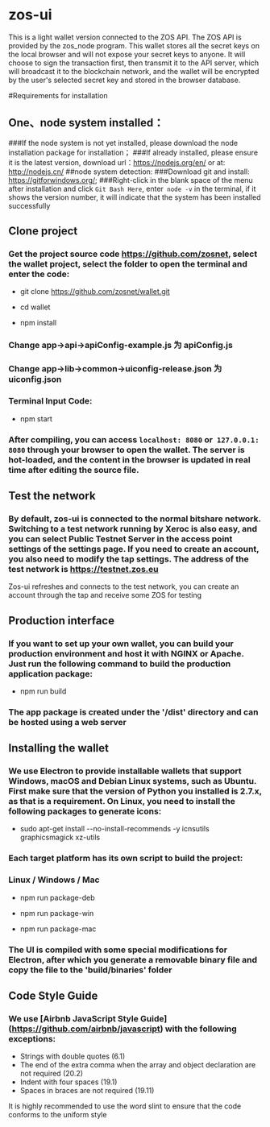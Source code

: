 zos-ui
========

This is a light wallet version connected to the ZOS API. The ZOS API is provided by the zos_node program. This wallet stores all the secret keys on the local browser and will not expose your secret keys to anyone.
It will choose to sign the transaction first, then transmit it to the API server, which will broadcast it to the blockchain network, and the wallet will be encrypted by the user's selected secret key and stored in the browser database.

#Requirements for installation
## One、node system installed：
###If the node system is not yet installed, please download the node installation package for installation；
###If already installed, please ensure it is the latest version, download url：https://nodejs.org/en/ or at: http://nodejs.cn/
##node system detection: 
###Download git and install: https://gitforwindows.org/; 
###Right-click in the blank space of the menu after installation and click `Git Bash Here`, enter` node -v` in the terminal, if it shows the version number, it will indicate that the system has been installed successfully

## Clone project
### Get the project source code https://github.com/zosnet, select the wallet project, select the folder to open the terminal and enter the code:

- git clone https://github.com/zosnet/wallet.git 

- cd wallet

- npm install

### Change app⁩->⁨api⁩->apiConfig-example.js 为 apiConfig.js

### Change app->⁨lib->⁨common->uiconfig-release.json 为 uiconfig.json

### Terminal Input Code:

- npm start

### After compiling, you can access `localhost: 8080` or` 127.0.0.1: 8080` through your browser to open the wallet. The server is hot-loaded, and the content in the browser is updated in real time after editing the source file.

## Test the network
### By default, zos-ui is connected to the normal bitshare network. Switching to a test network running by Xeroc is also easy, and you can select Public Testnet Server in the access point settings of the settings page. If you need to create an account, you also need to modify the tap settings. The address of the test network is https://testnet.zos.eu
Zos-ui refreshes and connects to the test network, you can create an account through the tap and receive some ZOS for testing

## Production interface
### If you want to set up your own wallet, you can build your production environment and host it with NGINX or Apache. Just run the following command to build the production application package:

- npm run build

### The app package is created under the '/dist' directory and can be hosted using a web server

## Installing the wallet
### We use Electron to provide installable wallets that support Windows, macOS and Debian Linux systems, such as Ubuntu. First make sure that the version of Python you installed is 2.7.x, as that is a requirement. On Linux, you need to install the following packages to generate icons:
- sudo apt-get install --no-install-recommends -y icnsutils graphicsmagick xz-utils

### Each target platform has its own script to build the project:

### Linux / Windows / Mac

- npm run package-deb  

- npm run package-win 

- npm run package-mac

### The UI is compiled with some special modifications for Electron, after which you generate a removable binary file and copy the file to the 'build/binaries' folder

## Code Style Guide
### We use [Airbnb JavaScript Style Guide] (https://github.com/airbnb/javascript) with the following exceptions:
- Strings with double quotes (6.1)
- The end of the extra comma when the array and object declaration are not required (20.2)
- Indent with four spaces (19.1)
- Spaces in braces are not required (19.11)

It is highly recommended to use the word slint to ensure that the code conforms to the uniform style